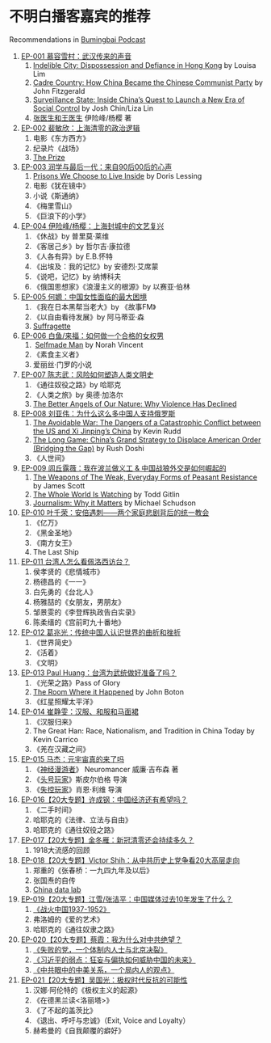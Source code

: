 # 不明白播客嘉宾的推荐

Recommendations in [Bumingbai Podcast](https://www.bumingbai.net/all-previous-episodes/)

1. [EP-001 慕容雪村：武汉传来的声音](https://www.bumingbai.net/2022/05/ep-001-murong-xuecun)
	1. [Indelible City: Dispossession and Defiance in Hong Kong](https://www.amazon.com/Indelible-City-Dispossession-Defiance-Hong/dp/0593191811) by Louisa Lim
	2. [Cadre Country: How China Became the Chinese Communist Party](https://www.amazon.com/Cadre-Country-became-Chinese-Communist/dp/1742237487) by John Fitzgerald 
	3. [Surveillance State: Inside China’s Quest to Launch a New Era of Social Control](https://www.amazon.com/Surveillance-State-Inside-Chinas-Control-ebook/dp/B08R2K1D36) by Josh Chin/Liza Lin
	4.  [张医生和王医生](https://www.amazon.cn/dp/B09K79HH9D) 伊险峰/杨樱 著
2. [EP-002 裴敏欣：上海清零的政治逻辑](https://www.bumingbai.net/2022/06/ep-002-pei-minxin)
	1. 电影《东方西方》
	2. 纪录片《战场》
	3. [The Prize](https://www.amazon.com/Prize-Epic-Quest-Money-Power/dp/1439110123)
3. [EP-003 润学与最后一代：来自90后00后的心声](https://www.bumingbai.net/2022/06/ep-003-the-last-generation)
	1. [Prisons We Choose to Live Inside](https://www.amazon.com/Prisons-We-Choose-Live-Inside/dp/0060390778) by Doris Lessing
	2. 电影《犹在镜中》
	3. 小说《斯通纳》
	4. 《梅里雪山》
	5. 《巨浪下的小学》
4. [EP-004 伊险峰/杨樱：上海封城中的文艺复兴](https://www.bumingbai.net/2022/06/ep-004-yi-xianfeng-yang-ying)
	1. 《休战》by 普里莫·莱维
	2. 《客居己乡》by 哲尔吉·康拉德
	3. 《人各有异》by E.B.怀特
	4. 《出埃及：我的记忆》by 安德烈·艾席蒙
	5. 《说吧，记忆》by 纳博科夫
	6. 《俄国思想家》《浪漫主义的根源》by 以赛亚·伯林
5. [EP-005 何嫄：中国女性面临的最大困境](https://www.bumingbai.net/2022/06/ep-005-he-yuan-on-feminism)
	1. 《我在日本黑帮当老大》by 《故事FM》
	2. 《以自由看待发展》by 阿马蒂亚·森
	3. [Suffragette](https://www.imdb.com/title/tt3077214/)
6. [EP-006 白鱼/来福：如何做一个合格的女权男](https://www.bumingbai.net/2022/07/ep-006-bai-yu-and-lai-fu)
	1.  [Selfmade Man](https://www.amazon.com/Self-Made-Man-Womans-Year-Disguised/dp/0143038702) by Norah Vincent
	2. 《素食主义者》
	3. 爱丽丝·门罗的小说
7. [EP-007 陈志武：风险如何塑造人类文明史](https://www.bumingbai.net/2022/07/ep-007-chen-zhiwu)
	1. 《通往奴役之路》by 哈耶克
	2. 《人类之旅》by 奥德·加洛尔
	3. [The Better Angels of Our Nature: Why Violence Has Declined](https://www.amazon.com/Better-Angels-Our-Nature-Violence-ebook/dp/B0052REUW0)
8. [EP-008 刘亚伟：为什么这么多中国人支持俄罗斯](https://www.bumingbai.net/2022/07/ep-008-liu-yawei)
	1. [The Avoidable War: The Dangers of a Catastrophic Conflict between the US and Xi Jinping’s China](https://www.amazon.com/Avoidable-War-Dangers-Catastrophic-Conflict-ebook/dp/B08ZSBBXC7) by Kevin Rudd
	2. [The Long Game: China’s Grand Strategy to Displace American Order (Bridging the Gap)](https://www.amazon.com/Long-Game-Strategy-Displace-American/dp/0197645488) by Rush Doshi
	3. 《人世间》
9. [EP-009 闾丘露薇：我在波兰做义工 & 中国战狼外交是如何崛起的 ](https://www.bumingbai.net/2022/07/ep-009-lvqiu-luwei/)
	1. [The Weapons of The Weak, Everyday Forms of Peasant Resistance](https://www.amazon.com/Weapons-Weak-Everyday-Peasant-Resistance/dp/0300036418) by James Scott
	2. [The Whole World Is Watching](https://www.amazon.com/Whole-World-Watching-Unmaking-Preface/dp/0520239326) by Todd Gitlin
	3. [Journalism: Why it Matters](https://www.amazon.com/Journalism-Why-Matters-Michael-Schudson/dp/1509538550) by Michael Schudson
10. [EP-010 叶千荣：安倍遇刺——两个家庭悲剧背后的统一教会](https://www.bumingbai.net/2022/07/ep-010-ye-qianrong)
	1. 《亿万》
	2. 《黑金圣地》
	3. 《南方女王》
	4. The Last Ship
11. [EP-011 台湾人怎么看佩洛西访台？](https://www.bumingbai.net/2022/08/ep-011-taiwanese-on-pelosi-visit)
	1. 侯孝贤的《悲情城市》
	2. 杨德昌的《一一》
	3. 白先勇的《台北人》
	4. 杨雅喆的《女朋友，男朋友》
	5. 邹景雯的《李登辉执政告白实录》
	6. 陈柔缙的《宫前町九十番地》
12. [EP-012 葛兆光：传统中国人认识世界的曲折和挫折](https://www.bumingbai.net/2022/08/ep-012-ge-zhaoguang)
	1. 《世界简史》
	2. 《活着》
	3. 《文明》
13. [EP-013 Paul Huang：台湾为武统做好准备了吗？](https://www.bumingbai.net/2022/08/ep-013-paul-huang)
	1. 《光荣之路》Pass of Glory
	2. [The Room Where it Happened](https://www.amazon.com/Room-Where-Happened-White-Memoir/dp/1797112392) by John Boton
	3. 《红星照耀太平洋》
14. [EP-014 崔静雯：汉服、和服和马面裙](https://www.bumingbai.net/2022/08/ep-014-cui-jingwen)
	1. 《汉服归来》
	2. The Great Han: Race, Nationalism, and Tradition in China Today by Kevin Carrico
	3. 《羌在汉藏之间》
15. [EP-015 马杰：元宇宙真的来了吗](https://www.bumingbai.net/2022/09/ep-015-ma-jie-on-metaverse)
	1. 《[神经漫游者](https://book.douban.com/subject/24107596//)》 Neuromancer 威廉·吉布森 著  
	2. 《[头号玩家](https://movie.douban.com/subject/4920389/)》斯皮尔伯格 导演  
	3. 《[失控玩家](https://movie.douban.com/subject/30337388/)》肖恩·利维 导演
16. [EP-016【20大专题】许成钢：中国经济还有希望吗？](https://www.bumingbai.net/2022/09/ep-016-xu-chenggang)
	1. 《二手时间》
	2. 哈耶克的《法律、立法与自由》
	3. 哈耶克的《通往奴役之路》
17. [EP-017【20大专题】金冬雁：新冠清零还会持续多久？](https://www.bumingbai.net/2022/09/ep-017-jin-dongyan)
	1. 1918大流感的回顾
18. [EP-018【20大专题】Victor Shih：从中共历史上党争看20大高层走向](https://www.bumingbai.net/2022/09/ep-018-victor-shih)
	1. 郑重的《张春桥：一九四九年及以后》
	2. 张国焘的自传
	3. [China data lab](https://chinadatalab.ucsd.edu)
19. [EP-019【20大专题】江雪/张洁平：中国媒体过去10年发生了什么？](https://www.bumingbai.net/2022/10/ep-019-jiang-xue-zhang-jieping)
	1. [《战火中国1937-1952》](https://www.books.com.tw/products/0010873945)
	2. 弗洛姆的《爱的艺术》
	3. 哈耶克的《通往奴隶之路》
20. [EP-020【20大专题】蔡霞：我为什么对中共绝望？](https://www.bumingbai.net/2022/10/ep-020-cai-xia)
	1. [《失败的党，一个体制内人士与北京决裂》](https://www.foreignaffairs.com/articles/china/2020-12-04/chinese-communist-party-failed)
	2. [《习近平的弱点：狂妄与偏执如何威胁中国的未来》](https://www.foreignaffairs.com/china/xi-jinping-china-weakness-hubris-paranoia-threaten-future)
	3. [《中共眼中的中美关系，一个局内人的观点》](https://www.hoover.org/research/china-us-relations-eyes-chinese-communist-party-insiders-perspective-zhong-gong-yan-zhong)
21. [EP-021【20大专题】吴国光：极权时代反抗的可能性](https://www.bumingbai.net/2022/10/ep-021-wu-guoguang)
	1. 汉娜·阿伦特的《极权主义的起源》
	2. 《在德黑兰读<洛丽塔>》
	3. 《了不起的盖茨比》
	4. 《退出、呼吁与忠诚》（Exit, Voice and Loyalty）
	5. 赫希曼的《自我颠覆的癖好》
